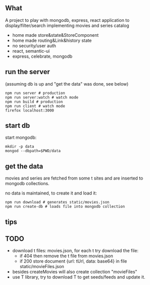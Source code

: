 ## What

A project to play with mongodb, express, react application to display/filter/search implementing movies and series catalog

 * home made store&state&StoreComponent
 * home made routing&Link&history state
 * no security/user auth
 * react, semantic-ui
 * express, celebrate, mongodb


## run the server

(assuming db is up and "get the data" was done, see below)

```
npm run server # production
npm run server:watch # watch mode 
npm run build # production
npm run client # watch mode
firefox localhost:3000
```

## start db

start mongodb:

```
mkdir -p data
mongod --dbpath=$PWD/data
```


## get the data

movies and series are fetched from some t sites and are inserted to mongodb collections. 

no data is maintained, to create it and load it:

```
npm run download # generates static/movies.json
npm run create-db # loads file into mongodb collection
```



## tips



## TODO

 * download t files: movies.json, for each t try download the file:
   * if 404 then remove the t file from movies.json
   * if 200 store document {url: tUrl, data: base64} in file static/movieFiles.json
 * besides createMovies will also create collection "movieFiles"
 * use T library, try to download T to get seeds/feeds and update it.
